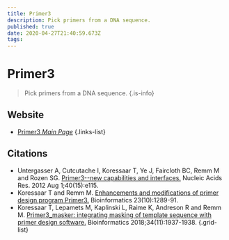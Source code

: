 ```yaml
---
title: Primer3
description: Pick primers from a DNA sequence.
published: true
date: 2020-04-27T21:40:59.673Z
tags: 
---
```


# Primer3

> Pick primers from a DNA sequence.
{.is-info}

 
## Website

- [Primer3 *Main Page*](http://bioinfo.ut.ee/primer3/#disclaimer)
 {.links-list}

## Citations

- Untergasser A, Cutcutache I, Koressaar T, Ye J, Faircloth BC, Remm M and Rozen SG. [Primer3--new capabilities and interfaces.](https://academic.oup.com/nar/article/40/15/e115/1223759) Nucleic Acids Res. 2012 Aug 1;40(15):e115.
- Koressaar T and Remm M. [Enhancements and modifications of primer design program Primer3.](https://academic.oup.com/bioinformatics/article/23/10/1289/197299) Bioinformatics 23(10):1289-91.
-	Koressaar T, Lepamets M, Kaplinski L, Raime K, Andreson R and Remm M. [Primer3_masker: integrating masking of template sequence with primer design software.](https://academic.oup.com/bioinformatics/article/34/11/1937/4817620) Bioinformatics 2018;34(11):1937-1938.
{.grid-list}
